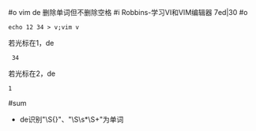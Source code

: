 #o
vim de 删除单词但不删除空格
#i
Robbins-学习VI和VIM编辑器 7ed|30
#o
```
echo 12 34 > v;vim v
```
若光标在1，de
```
 34
```
若光标在2，de
```
1
```
#sum
- de识别"\S{}"、"\S\s*\S+"为单词

